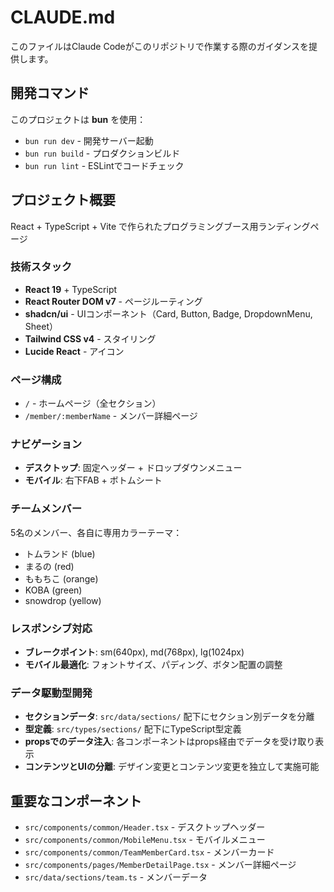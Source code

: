 # CLAUDE.md

このファイルはClaude Codeがこのリポジトリで作業する際のガイダンスを提供します。

## 開発コマンド

このプロジェクトは **bun** を使用：

- `bun run dev` - 開発サーバー起動
- `bun run build` - プロダクションビルド
- `bun run lint` - ESLintでコードチェック

## プロジェクト概要

React + TypeScript + Vite で作られたプログラミングブース用ランディングページ

### 技術スタック
- **React 19** + TypeScript
- **React Router DOM v7** - ページルーティング
- **shadcn/ui** - UIコンポーネント（Card, Button, Badge, DropdownMenu, Sheet）
- **Tailwind CSS v4** - スタイリング
- **Lucide React** - アイコン

### ページ構成
- `/` - ホームページ（全セクション）
- `/member/:memberName` - メンバー詳細ページ

### ナビゲーション
- **デスクトップ**: 固定ヘッダー + ドロップダウンメニュー
- **モバイル**: 右下FAB + ボトムシート

### チームメンバー
5名のメンバー、各自に専用カラーテーマ：
- トムランド (blue)
- まるの (red) 
- ももちこ (orange)
- KOBA (green)
- snowdrop (yellow)

### レスポンシブ対応
- **ブレークポイント**: sm(640px), md(768px), lg(1024px)
- **モバイル最適化**: フォントサイズ、パディング、ボタン配置の調整

### データ駆動型開発
- **セクションデータ**: `src/data/sections/` 配下にセクション別データを分離
- **型定義**: `src/types/sections/` 配下にTypeScript型定義
- **propsでのデータ注入**: 各コンポーネントはprops経由でデータを受け取り表示
- **コンテンツとUIの分離**: デザイン変更とコンテンツ変更を独立して実施可能

## 重要なコンポーネント

- `src/components/common/Header.tsx` - デスクトップヘッダー
- `src/components/common/MobileMenu.tsx` - モバイルメニュー  
- `src/components/common/TeamMemberCard.tsx` - メンバーカード
- `src/components/pages/MemberDetailPage.tsx` - メンバー詳細ページ
- `src/data/sections/team.ts` - メンバーデータ